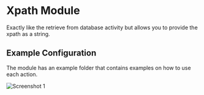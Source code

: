 # Xpath Module

Exactly like the retrieve from database activity but allows you to provide the xpath as a string. 



## Example Configuration


The module has an example folder that contains examples on how to use each action. 


![Screenshot 1](https://github.com/austinmcnicholas/Xpath-Module/blob/main/assets.png/xpathImage1.PNG)